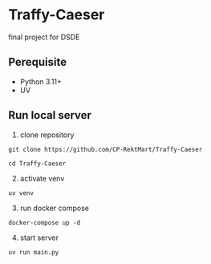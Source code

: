 # Traffy-Caeser

final project for DSDE

## Perequisite

- Python 3.11+
- UV

## Run local server

1. clone repository

```
git clone https://github.com/CP-RektMart/Traffy-Caeser

cd Traffy-Caeser
```

2. activate venv

```
uv venv
```

3. run docker compose

```
docker-compose up -d
```

4. start server

```
uv run main.py
```
